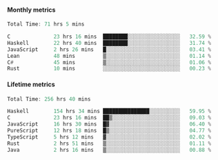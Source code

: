 #### Monthly metrics
<!--START_SECTION:wakamonthly-->

```asm
Total Time: 71 hrs 5 mins

C              23 hrs 16 mins  ████████░░░░░░░░░░░░░░░░░   32.59 %
Haskell        22 hrs 40 mins  ████████░░░░░░░░░░░░░░░░░   31.74 %
JavaScript     2 hrs 26 mins   █░░░░░░░░░░░░░░░░░░░░░░░░   03.41 %
Lean           48 mins         ▒░░░░░░░░░░░░░░░░░░░░░░░░   01.14 %
C#             45 mins         ▒░░░░░░░░░░░░░░░░░░░░░░░░   01.06 %
Rust           10 mins         ░░░░░░░░░░░░░░░░░░░░░░░░░   00.23 %
```

<!--END_SECTION:wakamonthly-->
#### Lifetime metrics
<!--START_SECTION:wakalifetime-->

```asm
Total Time: 256 hrs 40 mins

Haskell        154 hrs 34 mins ███████████████░░░░░░░░░░   59.95 %
C              23 hrs 16 mins  ██▒░░░░░░░░░░░░░░░░░░░░░░   09.03 %
JavaScript     16 hrs 30 mins  █▓░░░░░░░░░░░░░░░░░░░░░░░   06.40 %
PureScript     12 hrs 18 mins  █▒░░░░░░░░░░░░░░░░░░░░░░░   04.77 %
TypeScript     5 hrs 12 mins   ▓░░░░░░░░░░░░░░░░░░░░░░░░   02.02 %
Rust           2 hrs 51 mins   ▒░░░░░░░░░░░░░░░░░░░░░░░░   01.11 %
Java           2 hrs 16 mins   ▒░░░░░░░░░░░░░░░░░░░░░░░░   00.88 %
```

<!--END_SECTION:wakalifetime-->

